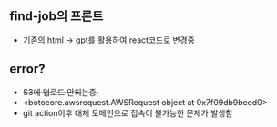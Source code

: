 ## find-job의 프론트

 -  기존의 html -> gpt를 활용하여 react코드로 변경중 


## error?
 - ~~S3에 업로드 안되는중.~~
 - ~~<botocore.awsrequest.AWSRequest object at 0x7f09db9bced0>~~ 
 - git action이후 대체 도메인으로 접속이 불가능한 문제가 발생함